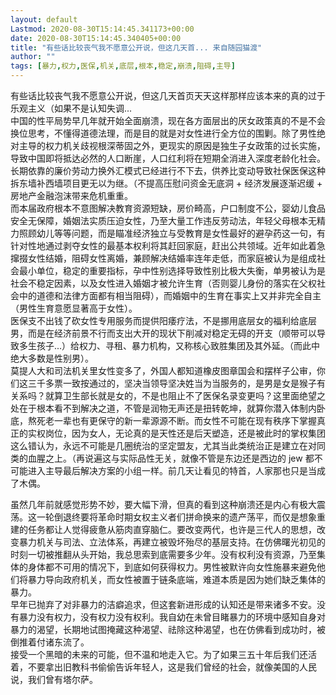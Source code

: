 ```yaml
---
layout: default
Lastmod: 2020-08-30T15:14:45.341173+00:00
date: 2020-08-30T15:14:45.340405+00:00
title: "有些话比较丧气我不愿意公开说，但这几天首... 来自随园猫渡"
author: ""
tags: [暴力,权力,医保,机关,底层,根本,稳定,崩溃,阻碍,主导]
---
```


有些话比较丧气我不愿意公开说，但这几天首页天天这样那样应该本来的真的过于乐观主义（如果不是认知失调...  
中国的性平局势早几年就开始全面崩溃，现在各方面层出的厌女政策真的不是不会换位思考，不懂得道德法理，而是目的就是对女性进行全方位的围剿。除了男性绝对主导的权力机关歧视根深蒂固之外，更现实的原因是独生子女政策的过长实施，导致中国即将抵达必然的人口断崖，人口红利将在短期全消进入深度老龄化社会。长期依靠的廉价劳动力换外汇模式已经进行不下去，供养比变动导致社保医保这种拆东墙补西墙项目更无以为继。（不提高压慰问资金无底洞 + 经济发展逐渐迟缓 + 房地产金融泡沫带来危机重重。  
而本届政府根本不意图解决教育资源短缺，房价畸高，户口制度不公，婴幼儿食品安全无保障，婚姻法实质压迫女性，乃至大量工作违反劳动法，年轻父母根本无精力照顾幼儿等等问题，而是瞄准经济独立与受教育是女性最好的避孕药这一句，有针对性地通过剥夺女性的最基本权利将其赶回家庭，赶出公共领域。近年如此着急撺掇女性结婚，阻碍女性离婚，兼顾解决结婚率连年走低，而家庭被认为是组成社会最小单位，稳定的重要指标，孕中性别选择导致性别比极大失衡，单男被认为是社会不稳定因素，以及女性进入婚姻才被允许生育（否则婴儿身份的落实在父权社会中的道德和法律方面都有相当阻碍），而婚姻中的生育在事实上又并非完全自主（男性生育意愿显著高于女性）。  
医保支不出钱了砍女性专用服务而提供阳痿疗法，不是挪用底层女的福利给底层男，而是在经济前景不行而支出大开的现状下削减对稳定无碍的开支（顺带可以导致多生孩子...）给权力、寻租、暴力机构，又称核心致胜集团及其外延。（而此中绝大多数是性别男）。  
莫提人大和司法机关里女性变多了，外国人都知道橡皮图章国会和摆样子公审，你们这三千多票一致按通过的，坚决当领导坚决姓当为当服务的，是男是女是猴子有关系吗？就算卫生部长就是女的，不是也阻止不了医保名录变更吗？这里面绝望之处在于根本看不到解决之道，不管是润物无声还是扭转乾坤，就算你潜入体制内卧底，熬死老一辈也有更保守的新一辈源源不断。而女性不可能在现有秩序下掌握真正的实权岗位，因为女人，无论真的是天性还是后天塑造，还是被此时的掌权集团这么错认为，永远不可能是几圈统治的坚定盟友，尤其当此类统治正是建立在对同类的血腥之上。（再说遍这与实际品性无关，就像不管是东边还是西边的 jew 都不可能进入主导最后解决方案的小组一样。前几天让看见的特首，人家那也只是当成了木偶。

虽然几年前就感觉形势不妙，要大幅下滑，但真的看到这种崩溃还是内心有极大震荡。这一轮倒退终要将革命时期女权主义者们拼命换来的遗产荡平，而仅是想象重建的任务都让人觉得疲惫从筋肉直穿脑仁。要改变两代，也许是三代人的思想，改变暴力机关与司法、立法体系，再建立被毁坏殆尽的基层支持。在仿佛曙光初见的时刻一切被推翻从头开始，我总思索到底需要多少年。没有权利没有资源，乃至集体的身体都不可用的情况下，到底如何获得权力。男性被默许向女性施暴来避免他们将暴力导向政府机关，而女性被置于链条底端，难道本质是因为她们缺乏集体的暴力。  
早年已抛弃了对非暴力的洁癖追求，但这套新进形成的认知还是带来诸多不安。没有暴力没有权力，没有权力没有权利。我自幼在未曾目睹暴力的环境中感知自身对暴力的渴望，长期地试图掩藏这种渴望、祛除这种渴望，也在仿佛看到成功时，被倒推着付诸东流了。  
接受一个黑暗的未来的可能，但不温和地走入它。为了如果三五十年后我们还活着，不要拿出旧教科书偷偷告诉年轻人，这是我们曾经的社会，就像美国的人民说，我们曾有塔尔萨。


